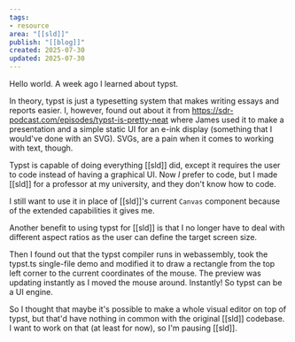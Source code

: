 ```yaml
---
tags:
- resource
area: "[[sld]]"
publish: "[[blog]]"
created: 2025-07-30
updated: 2025-07-30
---
```


Hello world. A week ago I learned about typst.

In theory, typst is just a typesetting system that makes writing essays and reports easier. I, however, found out about it from https://sdr-podcast.com/episodes/typst-is-pretty-neat where James used it to make a presentation and a simple static UI for an e-ink display (something that I would've done with an SVG). SVGs, are a pain when it comes to working with text, though.

Typst is capable of doing everything [[sld]] did, except it requires the user to code instead of having a graphical UI. Now *I* prefer to code, but I made [[sld]] for a professor at my university, and they don't know how to code.

I still want to use it in place of [[sld]]'s current `Canvas` component because of the extended capabilities it gives me.

Another benefit to using typst for [[sld]] is that I no longer have to deal with different aspect ratios as the user can define the target screen size.

Then I found out that the typst compiler runs in webassembly, took the typst.ts single-file demo and modified it to draw a rectangle from the top left corner to the current coordinates of the mouse. The preview was updating instantly as I moved the mouse around. Instantly! So typst can be a UI engine.

So I thought that maybe it's possible to make a whole visual editor on top of typst, but that'd have nothing in common with the original [[sld]] codebase. I want to work on that (at least for now), so I'm pausing [[sld]].